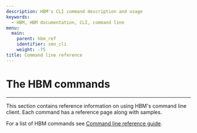 ```yaml
---
description: HBM's CLI command description and usage
keywords:
  - HBM, HBM documentation, CLI, command line
menu:
  main:
    parent: hbm_ref
    identifier: smn_cli
    weight: -75
title: Command line reference
---
```


# The HBM commands
***

This section contains reference information on using HBM's command line
client. Each command has a reference page along with samples.

For a list of HBM commands see [Command line reference guide](index.md).
